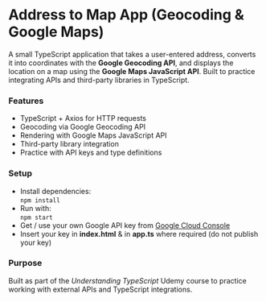 # Address to Map App (Geocoding & Google Maps)

A small TypeScript application that takes a user-entered address, converts it into coordinates with the **Google Geocoding API**, and displays the location on a map using the **Google Maps JavaScript API**. Built to practice integrating APIs and third-party libraries in TypeScript.  

### Features
- TypeScript + Axios for HTTP requests  
- Geocoding via Google Geocoding API  
- Rendering with Google Maps JavaScript API  
- Third-party library integration
- Practice with API keys and type definitions  

### Setup
- Install dependencies:  
  `npm install`
- Run with:  
  `npm start`
- Get / use your own Google API key from [Google Cloud Console](https://console.cloud.google.com/)
- Insert your key in **index.html** & in **app.ts** where required (do not publish your key)

### Purpose
Built as part of the *Understanding TypeScript* Udemy course to practice working with external APIs and TypeScript integrations.  

